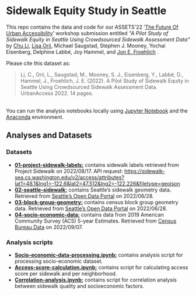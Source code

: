 # Sidewalk Equity Study in Seattle
This repo contains the data and code for our ASSETS'22 ‘[The Future Of Urban Accessibility](https://accessiblecities.github.io/UrbanAccess2022/)’ workshop submission entitled <i>"A Pilot Study of Sidewalk Equity in Seattle Using Crowdsourced Sidewalk Assessment Data"</i> by <a href="https://www.chu-li.me/"> Chu Li</a>, <a href="https://lisaorii.github.io/"> Lisa Orii</a>, Michael Saugstad, Stephen J. Mooney, Yochai Eisenberg, Delphine Labbé, Joy Hammel, and <a href="https://jonfroehlich.github.io/"> Jon E. Froehlich</a> .
<br>


Please cite this dataset as:
>Li, C., Orii, L., Saugstad, M., Mooney, S. J., Eisenberg, Y., Labbé, D., Hammel, J., Froehlich, J. E. (2022). A Pilot Study of Sidewalk Equity in Seattle Using Crowdsourced Sidewalk Assessment Data. UrbanAccess 2022. 14 pages.

<br>You can run the analysis notebooks locally using <a href="https://jupyter.org/">Jupyter Notebook</a> and the <a href="https://www.anaconda.com">Anaconda</a> environment.

## Analyses and Datasets
### Datasets
- **[01-project-sidewalk-labels:](/seattle/datasets/01-project-sidewalk-labels)** contains sidewalk labels retrieved from Project Sidewalk on 2022/08/17. API request: https://sidewalk-sea.cs.washington.edu/v2/access/attributes?lat1=48.1&lng1=-122.6&lat2=47.512&lng2=-122.226&filetype=geojson
- **[02-seattle-sidewalk:](/seattle/datasets/02-seattle-sidewalk)** contains Seattle’s sidewalk geometry data. Retrieved from [Seattle’s Open Data Portal](https://data-seattlecitygis.opendata.arcgis.com/datasets/ee6d0642d2a04e35892d0eab77d971d6_2/about) on 2022/06/28.
- **[03-block-group-geometry:](/seattle/datasets/03-block-group-geometry)** contains census block group geometry data. Retrieved from [Seattle’s Open Data Portal](https://data-seattlecitygis.opendata.arcgis.com/datasets/e5f0eabd10d54d63a0534d27217d702a_3/about)
on 2022/06/28.
- **[04-socio-economic-data:](/seattle/datasets/04-socio-economic-data)** contains data from 2019 American Community Survey (ACS) 5-year Estimates. Retrieved from [Census Bureau Data](https://data.census.gov/cedsci/table?g=0500000US53033&d=ACS%205-Year%20Estimates%20Detailed%20Tables) on 2022/09/07.

### Analysis scripts
- **[Socio-economic-data-processing.ipynb:](/seattle/socio-economic-data-processing.ipynb)** contains analysis script for processing socio-economic dataset.
- **[Access-score-calculation.ipynb:](/seattle/access-score-calculation.ipynb)** contains script for calculating access score per sidewalk and per neighborhood. 
- **[Correlation-analysis.ipynb:](/seattle/Correlation-analysis.ipynb)** contains script for correlation analysis between sidewalk quality and socioeconomic factors.
